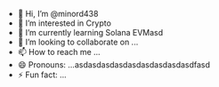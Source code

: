 - 👋 Hi, I’m @minord438
- 👀 I’m interested in Crypto
- 🌱 I’m currently learning Solana EVMasd
- 💞️ I’m looking to collaborate on ...
- 📫 How to reach me ...
- 😄 Pronouns: ...asdasdasdasdasdasdasdasdasdfasd
- ⚡ Fun fact: ...

<!---asdasdasdasdasd
minord438/minord438 is a ✨ special ✨ repository because its `README.md` (this file) appears on your GitHub profile.asdasd
You can click the Preview link to take a look at your changes.
--->
